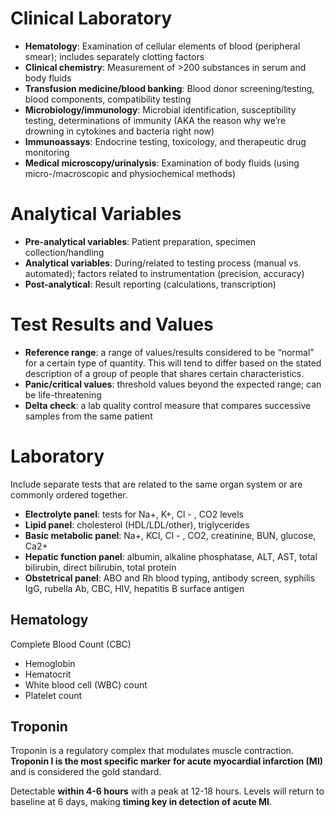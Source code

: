 # Clinical Laboratory
- **Hematology**: Examination of cellular elements of blood (peripheral smear); includes separately clotting factors
- **Clinical chemistry**: Measurement of >200 substances in serum and body fluids
- **Transfusion medicine/blood banking**: Blood donor screening/testing, blood components, compatibility testing
- **Microbiology/immunology**: Microbial identification, susceptibility testing, determinations of immunity (AKA the reason why we’re drowning in cytokines and bacteria right now)
- **Immunoassays**: Endocrine testing, toxicology, and therapeutic drug monitoring
- **Medical microscopy/urinalysis**: Examination of body fluids (using micro-/macroscopic and physiochemical methods)
# Analytical Variables
- **Pre-analytical variables**: Patient preparation, specimen collection/handling
- **Analytical variables**: During/related to testing process (manual vs. automated); factors related to instrumentation (precision, accuracy)
- **Post-analytical**: Result reporting (calculations, transcription)
# Test Results and Values
- **Reference range**: a range of values/results considered to be “normal” for a certain type of quantity. This will tend to differ based on the stated description of a group of people that shares certain characteristics.
- **Panic/critical values**: threshold values beyond the expected range; can be life-threatening
- **Delta check**: a lab quality control measure that compares successive samples from the same patient
# Laboratory
Include separate tests that are related to the same organ system or are commonly ordered together.

- **Electrolyte panel**: tests for Na+, K+, Cl - , CO2 levels
- **Lipid panel**: cholesterol (HDL/LDL/other), triglycerides
- **Basic metabolic panel**: Na+, KCl, Cl - , CO2, creatinine, BUN, glucose, Ca2+
- **Hepatic function panel**: albumin, alkaline phosphatase, ALT, AST, total bilirubin, direct bilirubin, total protein
- **Obstetrical panel**: ABO and Rh blood typing, antibody screen, syphilis IgG, rubella Ab, CBC, HIV, hepatitis B surface antigen
## Hematology
Complete Blood Count (CBC)
- Hemoglobin
- Hematocrit
- White blood cell (WBC) count
- Platelet count
## Troponin
Troponin is a regulatory complex that modulates muscle contraction. **Troponin I is the most specific marker for acute myocardial infarction (MI)** and is considered the gold standard.

Detectable **within 4-6 hours** with a peak at 12-18 hours. Levels will return to baseline at 6 days, making **timing key in detection of acute MI**.